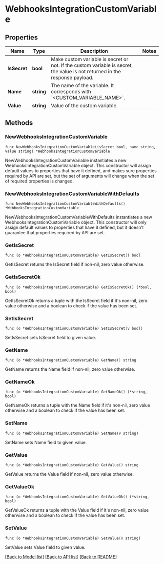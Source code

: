 # WebhooksIntegrationCustomVariable

## Properties

| Name         | Type       | Description                                                                                                                 | Notes |
| ------------ | ---------- | --------------------------------------------------------------------------------------------------------------------------- | ----- |
| **IsSecret** | **bool**   | Make custom variable is secret or not. If the custom variable is secret, the value is not returned in the response payload. |
| **Name**     | **string** | The name of the variable. It corresponds with &#x60;&lt;CUSTOM_VARIABLE_NAME&gt;&#x60;.                                     |
| **Value**    | **string** | Value of the custom variable.                                                                                               |

## Methods

### NewWebhooksIntegrationCustomVariable

`func NewWebhooksIntegrationCustomVariable(isSecret bool, name string, value string) *WebhooksIntegrationCustomVariable`

NewWebhooksIntegrationCustomVariable instantiates a new WebhooksIntegrationCustomVariable object.
This constructor will assign default values to properties that have it defined,
and makes sure properties required by API are set, but the set of arguments
will change when the set of required properties is changed.

### NewWebhooksIntegrationCustomVariableWithDefaults

`func NewWebhooksIntegrationCustomVariableWithDefaults() *WebhooksIntegrationCustomVariable`

NewWebhooksIntegrationCustomVariableWithDefaults instantiates a new WebhooksIntegrationCustomVariable object.
This constructor will only assign default values to properties that have it defined,
but it doesn't guarantee that properties required by API are set.

### GetIsSecret

`func (o *WebhooksIntegrationCustomVariable) GetIsSecret() bool`

GetIsSecret returns the IsSecret field if non-nil, zero value otherwise.

### GetIsSecretOk

`func (o *WebhooksIntegrationCustomVariable) GetIsSecretOk() (*bool, bool)`

GetIsSecretOk returns a tuple with the IsSecret field if it's non-nil, zero value otherwise
and a boolean to check if the value has been set.

### SetIsSecret

`func (o *WebhooksIntegrationCustomVariable) SetIsSecret(v bool)`

SetIsSecret sets IsSecret field to given value.

### GetName

`func (o *WebhooksIntegrationCustomVariable) GetName() string`

GetName returns the Name field if non-nil, zero value otherwise.

### GetNameOk

`func (o *WebhooksIntegrationCustomVariable) GetNameOk() (*string, bool)`

GetNameOk returns a tuple with the Name field if it's non-nil, zero value otherwise
and a boolean to check if the value has been set.

### SetName

`func (o *WebhooksIntegrationCustomVariable) SetName(v string)`

SetName sets Name field to given value.

### GetValue

`func (o *WebhooksIntegrationCustomVariable) GetValue() string`

GetValue returns the Value field if non-nil, zero value otherwise.

### GetValueOk

`func (o *WebhooksIntegrationCustomVariable) GetValueOk() (*string, bool)`

GetValueOk returns a tuple with the Value field if it's non-nil, zero value otherwise
and a boolean to check if the value has been set.

### SetValue

`func (o *WebhooksIntegrationCustomVariable) SetValue(v string)`

SetValue sets Value field to given value.

[[Back to Model list]](../README.md#documentation-for-models) [[Back to API list]](../README.md#documentation-for-api-endpoints) [[Back to README]](../README.md)
